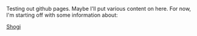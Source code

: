 Testing out github pages. Maybe I'll put various content on here. For now, I'm starting off with some information about:

[Shogi](shogi.md)

